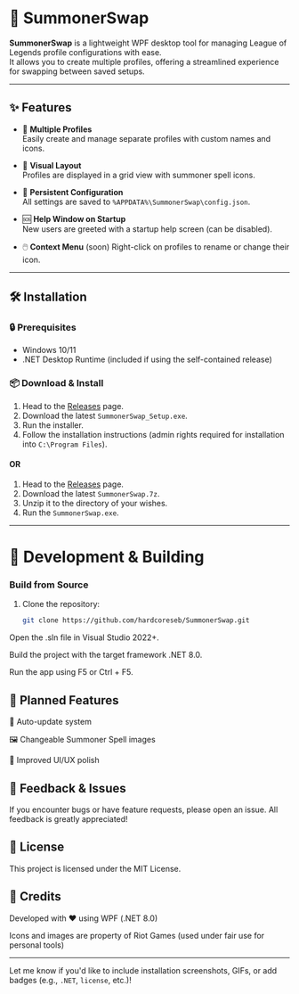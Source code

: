 # 🔁 SummonerSwap

**SummonerSwap** is a lightweight WPF desktop tool for managing League of Legends profile configurations with ease.  
It allows you to create multiple profiles, offering a streamlined experience for swapping between saved setups.

<!-- ![screenshot](./Images/README_preview.png) <!-- Optional: Add a preview screenshot of your app UI here -->

---

## ✨ Features

- 📁 **Multiple Profiles**  
  Easily create and manage separate profiles with custom names and icons.

- 🎨 **Visual Layout**  
  Profiles are displayed in a grid view with summoner spell icons.

- 🔄 **Persistent Configuration**  
  All settings are saved to `%APPDATA%\SummonerSwap\config.json`.

- 🆘 **Help Window on Startup**  
  New users are greeted with a startup help screen (can be disabled).

- 🖱️ **Context Menu**  (soon)
  Right-click on profiles to rename or change their icon.

---

## 🛠 Installation

### 🔒 Prerequisites

- Windows 10/11  
- .NET Desktop Runtime (included if using the self-contained release)

### 📦 Download & Install

1. Head to the [Releases](https://github.com/hardcoreseb/SummonerSwap/releases) page.
2. Download the latest `SummonerSwap_Setup.exe`.
3. Run the installer.
4. Follow the installation instructions (admin rights required for installation into `C:\Program Files`).

#### OR

1. Head to the [Releases](https://github.com/hardcoreseb/SummonerSwap/releases) page.
2. Download the latest `SummonerSwap.7z`.
3. Unzip it to the directory of your wishes.
4. Run the `SummonerSwap.exe`.

---
# 🧪 Development & Building

### Build from Source

1. Clone the repository:

   ```bash
   git clone https://github.com/hardcoreseb/SummonerSwap.git

Open the .sln file in Visual Studio 2022+.

Build the project with the target framework .NET 8.0.

Run the app using F5 or Ctrl + F5.

## 🚧 Planned Features
🔁 Auto-update system

🖼️ Changeable Summoner Spell images

🧹 Improved UI/UX polish

## 💬 Feedback & Issues
If you encounter bugs or have feature requests, please open an issue.
All feedback is greatly appreciated!

## 📝 License
This project is licensed under the MIT License.

## 🙌 Credits
Developed with ❤️ using WPF (.NET 8.0)

Icons and images are property of Riot Games (used under fair use for personal tools)

---

Let me know if you'd like to include installation screenshots, GIFs, or add badges (e.g., `.NET`, `license`, etc.)!

